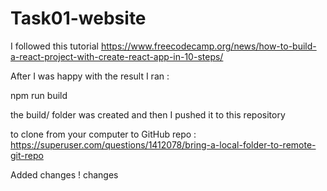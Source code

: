 # Task01-website

I followed this tutorial https://www.freecodecamp.org/news/how-to-build-a-react-project-with-create-react-app-in-10-steps/

After I was happy with the result I ran : 

npm run build

the build/ folder was created and then I pushed it to this repository 

to clone from your computer to GitHub repo : https://superuser.com/questions/1412078/bring-a-local-folder-to-remote-git-repo

Added changes ! 
changes 